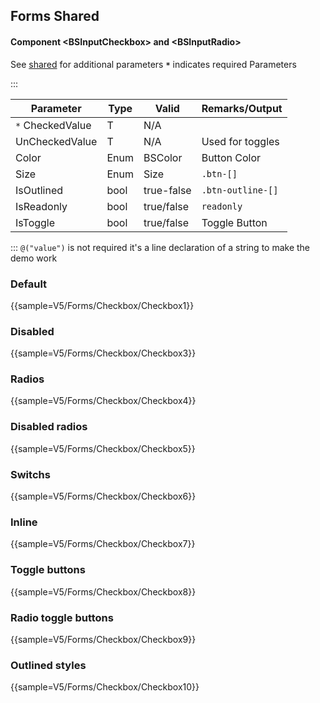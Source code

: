 ﻿## Forms Shared
#### Component \<BSInputCheckbox\> and \<BSInputRadio\>
See [shared](layout/shared) for additional parameters
**`*`** indicates required Parameters

:::

| Parameter        | Type           | Valid          | Remarks/Output            | 
|------------------|----------------|----------------|---------------------------|
| `*` CheckedValue | T              | N/A            |                           | {.table-striped .p-2}
| UnCheckedValue   | T              | N/A            | Used for toggles          |
| Color            | Enum           | BSColor        | Button Color              |
| Size             | Enum           | Size           | `.btn-[]`                 |
| IsOutlined       | bool           | true-false     | `.btn-outline-[]`         |
| IsReadonly       | bool           | true/false     | `readonly`                |
| IsToggle         | bool           | true/false     | Toggle Button             |

:::
`@("value")` is not required it's a line declaration of a string to make the demo work

### Default

{{sample=V5/Forms/Checkbox/Checkbox1}}

### Disabled

{{sample=V5/Forms/Checkbox/Checkbox3}}

### Radios

{{sample=V5/Forms/Checkbox/Checkbox4}}

### Disabled radios

{{sample=V5/Forms/Checkbox/Checkbox5}}

### Switchs

{{sample=V5/Forms/Checkbox/Checkbox6}}

### Inline

{{sample=V5/Forms/Checkbox/Checkbox7}}

### Toggle buttons

{{sample=V5/Forms/Checkbox/Checkbox8}}

### Radio toggle buttons

{{sample=V5/Forms/Checkbox/Checkbox9}}

### Outlined styles

{{sample=V5/Forms/Checkbox/Checkbox10}}
